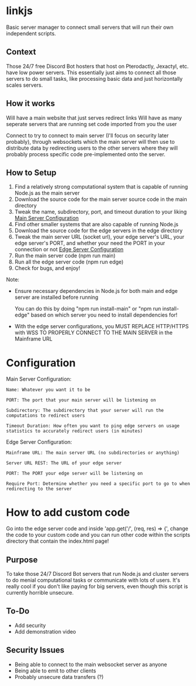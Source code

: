 # linkjs
Basic server manager to connect small servers that will run their own independent scripts.

## Context
Those 24/7 free Discord Bot hosters that host on Pterodactly, Jexactyl, etc. have low power servers. This essentially just aims to connect all those servers to do small tasks, like processing basic data and just horizontally scales servers.

## How it works
Will have a main website that just serves redirect links
Will have as many seperate servers that are running set code imported from you the user

Connect to try to connect to main server (I'll focus on security later probably), through websockets which the main server will then use to distribute data by redirecting users to the other servers where they will probably process specific code pre-implemented onto the server.

## How to Setup
1. Find a relatively strong computational system that is capable of running Node.js as the main server
2. Download the source code for the main server source code in the main directory
3. Tweak the name, subdirectory, port, and timeout duration to your liking [Main Server Configuration](#Configuration)
4. Find other smaller systems that are also capable of running Node.js
5. Download the source code for the edge servers in the edge directory
6. Tweak the main server URL (socket url), your edge server's URL, your edge server's PORT, and whether your need the PORT in your connection or not [Edge Server Configuration](#Configuration)
7. Run the main server code (npm run main)
8. Run all the edge server code (npm run edge)
9. Check for bugs, and enjoy!

Note:

- Ensure necessary dependencies in Node.js for both main and edge server are installed before running
   
   You can do this by doing "npm run install-main" or "npm run install-edge" based on which server you need to install dependencies for!
- With the edge server configurations, you MUST REPLACE HTTP/HTTPS with WSS TO PROPERLY CONNECT TO THE MAIN SERVER in the Mainframe URL 


# Configuration
Main Server Configuration: 
    
    Name: Whatever you want it to be
    
    PORT: The port that your main server will be listening on
    
    Subdirectory: The subdirectory that your server will run the computations to redirect users
    
    Timeout Duration: How often you want to ping edge servers on usage statistics to accurately redirect users (in minutes)

Edge Server Configuration:

    Mainframe URL: The main server URL (no subdirectories or anything)
    
    Server URL REST: The URL of your edge server
    
    PORT: The PORT your edge server will be listening on
    
    Require Port: Determine whether you need a specific port to go to when redirecting to the server

# How to add custom code
Go into the edge server code and inside 'app.get('/', (req, res) => {', change the code to your custom code and you can run other code within the scripts directory that contain the index.html page!

## Purpose
To take those 24/7 Discord Bot servers that run Node.js and cluster servers to do menial computational tasks or communicate with lots of users. It's really cool if you don't like paying for big servers, even though this script is currently horrible unsecure.

## To-Do
- Add security
- Add demonstration video

## Security Issues
- Being able to connect to the main websocket server as anyone
- Being able to emit to other clients
- Probably unsecure data transfers (?)